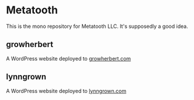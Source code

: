 # Metatooth

This is the mono repository for Metatooth LLC. It's supposedly a good idea.

## growherbert

A WordPress website deployed to [growherbert.com](https://growherbert.com)

## lynngrown

A WordPress website deployed to [lynngrown.com](https://lynngrown.com)
